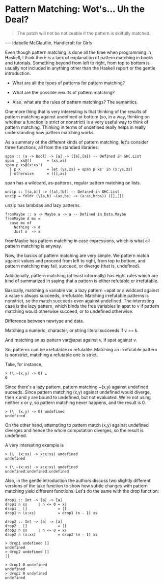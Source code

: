 # Pattern Matching: Wot's... Uh the Deal?

> The patch will not be noticeable if the pattern is skilfully matched.

--- Idabelle McGlauflin, Handicraft for Girls

Even though pattern matching is done all the time when programming in
Haskell, I think there is a lack of explanation of pattern matching in
books and tutorials. Something beyond from left to right, from top to
bottom is usually not included in anything other than the Haskell
report or the gentle introduction.

- What are all the types of patterns for pattern matching?
- What are the possible results of pattern matching?

- Also, what are the rules of pattern matchings? The semantics.

One more thing that is very interesting is that thinking of the
results of pattern matching against undefined or bottom (so, in a way,
thinking on whether a function is strict or nonstrict) is a very
useful way to think of pattern matching. Thinking in terms of
undefined really helps in really understanding how pattern matching
works.

As a summary of the different kinds of pattern matching, let's
consider three functions, all from the standard libraries:

```
span :: (a -> Bool) -> [a] -> ([a],[a]) -- Defined in GHC.List
span _ xs@[]       = (xs,xs)
span p xs@(x:xs')
  | p x            = let (ys,zs) = span p xs' in (x:ys,zs)
  | otherwise      = ([],xs)
```

span has a wildcard, as-patterns, regular pattern matching on lists.

```
unzip :: [(a,b)] -> ([a],[b]) -- Defined in GHC.List
unzip = foldr (\(a,b) ~(as,bs) -> (a:as,b:bs)) ([],[])
```

unzip has lambdas and lazy patterns.

```
fromMaybe :: a -> Maybe a -> a -- Defined in Data.Maybe
fromMaybe d mx =
  case mx of
    Nothing -> d
    Just x  -> x
```

fromMaybe has pattern matching in case expressions, which is what all
pattern matching is anyway.

Now, the basics of pattern matching are very simple. We pattern match
against values and proceed from left to right, from top to bottom, and
pattern matching may fail, succeed, or diverge (that is, undefined).

Additionally, pattern matching (at least informally) has eight rules
which are kind of summarized in saying that a pattern is either
refutable or irrefutable.

Basically, matching a variable var, a lazy pattern ~apat or a wildcard
against a value v always succeeds, irrefutable. Matching irrefutable
patterns is nonstrict, so the match succeeds even against undefined.
The interesting case is the lazy pattern, which binds the free
variables in apat to v if pattern matching would otherwise succeed, or
to undefined otherwise.

Difference between newtype and data.

Matching a numeric, character, or string literal succeeds if v == k.

And matching an as pattern var@apat against v, if apat against v.

So, patterns can be irrefutable or refutable. Matching an irrefutable
pattern is nonstrict, matching a refutable one is strict.

Take, for instance,

```
> (\ ~(x,y) -> 0) ⊥
0
```

Since there's a lazy pattern, pattern matching ~(x,y) against
undefined suceeds. Since pattern matching (x,y) against undefined
would diverge, then x and y are bound to undefined, but not evaluated.
We're not using neither x or y, so pattern matching never happens, and
the result is 0.

```
> (\  (x,y) -> 0) undefined
undefined
```

On the other hand, attempting to pattern match (x,y) against undefined
diverges and hence the whole computation diverges, so the result is
undefined.

A very interesting example is

```
> (\  (x:xs) -> x:x:xs) undefined
undefined
```

```
> (\ ~(x:xs) -> x:x:xs) undefined
undefined:undefined:undefined
```

Also, in the gentle introduction the authors discuss two slightly
different versions of the take function to show how subtle changes
with pattern matching yield different functions. Let's do the same
with the drop function:

```
drop1 :: Int -> [a] -> [a]
drop1 n xs     | n <= 0 = xs
drop1 _ []              = []
drop1 n (x:xs)          = drop1 (n - 1) xs
```

```
drop2 :: Int -> [a] -> [a]
drop2 _ []              = []
drop2 n xs     | n <= 0 = xs
drop2 n (x:xs)          = drop2 (n - 1) xs
```

```
> drop1 undefined []
undefined
> drop2 undefined []
[]
```

```
> drop1 0 undefined
undefined
> drop2 0 undefined
undefined
```

